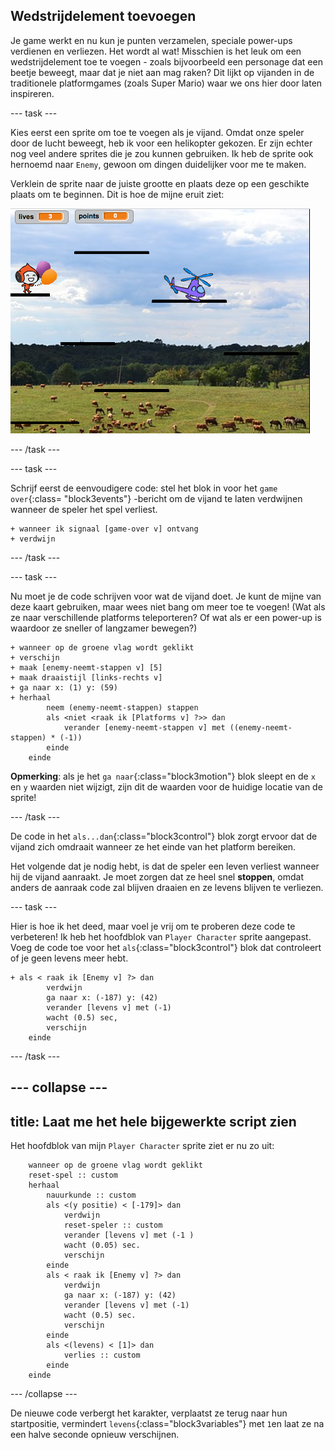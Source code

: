 ## Wedstrijdelement toevoegen

Je game werkt en nu kun je punten verzamelen, speciale power-ups verdienen en verliezen. Het wordt al wat! Misschien is het leuk om een wedstrijdelement toe te voegen - zoals bijvoorbeeld een personage dat een beetje beweegt, maar dat je niet aan mag raken? Dit lijkt op vijanden in de traditionele platformgames \(zoals Super Mario\) waar we ons hier door laten inspireren.

--- task ---

Kies eerst een sprite om toe te voegen als je vijand. Omdat onze speler door de lucht beweegt, heb ik voor een helikopter gekozen. Er zijn echter nog veel andere sprites die je zou kunnen gebruiken. Ik heb de sprite ook hernoemd naar `Enemy`, gewoon om dingen duidelijker voor me te maken.

Verklein de sprite naar de juiste grootte en plaats deze op een geschikte plaats om te beginnen. Dit is hoe de mijne eruit ziet:

![De helikopter vijand sprite](images/enemySprite.png)

--- /task ---

--- task ---

Schrijf eerst de eenvoudigere code: stel het blok in voor het `game over`{:class= "block3events"} -bericht om de vijand te laten verdwijnen wanneer de speler het spel verliest.

```blocks3
+ wanneer ik signaal [game-over v] ontvang
+ verdwijn
```

--- /task ---

--- task ---

Nu moet je de code schrijven voor wat de vijand doet. Je kunt de mijne van deze kaart gebruiken, maar wees niet bang om meer toe te voegen! (Wat als ze naar verschillende platforms teleporteren? Of wat als er een power-up is waardoor ze sneller of langzamer bewegen?)

```blocks3
+ wanneer op de groene vlag wordt geklikt
+ verschijn
+ maak [enemy-neemt-stappen v] [5]
+ maak draaistijl [links-rechts v]
+ ga naar x: (1) y: (59)
+ herhaal
        neem (enemy-neemt-stappen) stappen
        als <niet <raak ik [Platforms v] ?>> dan
            verander [enemy-neemt-stappen v] met ((enemy-neemt-stappen) * (-1))
        einde
    einde
```

**Opmerking**: als je het `ga naar`{:class="block3motion"} blok sleept en de `x` en `y` waarden niet wijzigt, zijn dit de waarden voor de huidige locatie van de sprite!

--- /task ---

De code in het `als...dan`{:class="block3control"} blok zorgt ervoor dat de vijand zich omdraait wanneer ze het einde van het platform bereiken.

Het volgende dat je nodig hebt, is dat de speler een leven verliest wanneer hij de vijand aanraakt. Je moet zorgen dat ze heel snel **stoppen**, omdat anders de aanraak code zal blijven draaien en ze levens blijven te verliezen.

--- task ---

Hier is hoe ik het deed, maar voel je vrij om te proberen deze code te verbeteren! Ik heb het hoofdblok van `Player Character` sprite aangepast. Voeg de code toe voor het `als`{:class="block3control"} blok dat controleert of je geen levens meer hebt.

```blocks3
+ als < raak ik [Enemy v] ?> dan
        verdwijn
        ga naar x: (-187) y: (42)
        verander [levens v] met (-1)
        wacht (0.5) sec,
        verschijn
    einde
```

--- /task ---

--- collapse ---
---
title: Laat me het hele bijgewerkte script zien
---

Het hoofdblok van mijn `Player Character` sprite ziet er nu zo uit:

```blocks3
    wanneer op de groene vlag wordt geklikt
    reset-spel :: custom
    herhaal
        nauurkunde :: custom
        als <(y positie) < [-179]> dan
            verdwijn
            reset-speler :: custom
            verander [levens v] met (-1 )
            wacht (0.05) sec.
            verschijn
        einde
        als < raak ik [Enemy v] ?> dan
            verdwijn
            ga naar x: (-187) y: (42)
            verander [levens v] met (-1)
            wacht (0.5) sec.
            verschijn
        einde
        als <(levens) < [1]> dan
            verlies :: custom
        einde
    einde
```

--- /collapse ---

De nieuwe code verbergt het karakter, verplaatst ze terug naar hun startpositie, vermindert `levens`{:class="block3variables"} met `1`en laat ze na een halve seconde opnieuw verschijnen.
